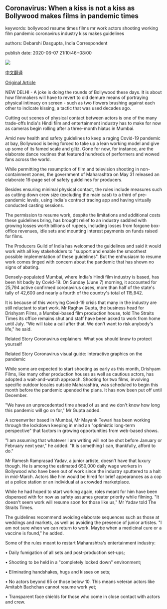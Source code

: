 ## Coronavirus: When a kiss is not a kiss as Bollywood makes films in pandemic times

keywords: bollywood resume times films mr work actors shooting working film pandemic coronavirus industry kiss makes guidelines

authors: Debarshi Dasgupta, India Correspondent

publish date: 2020-06-07 21:10:46+08:00

![](https://www.straitstimes.com/sites/default/files/styles/x_large/public/articles/2020/06/07/ctbollywood0706.jpg?itok=LZsrRRRL)

[中文翻译](Coronavirus%3A%20When%20a%20kiss%20is%20not%20a%20kiss%20as%20Bollywood%20makes%20films%20in%20pandemic%20times_zh.md)

[Original Article](https://www.straitstimes.com/asia/south-asia/coronavirus-when-a-kiss-is-not-a-kiss-as-bollywood-makes-films-in-pandemic-times)

NEW DELHI - A joke is doing the rounds of Bollywood these days. It is about how filmmakers will have to revert to old demure means of portraying physical intimacy on screen - such as two flowers brushing against each other to indicate kissing, a tactic that was used decades ago.

Cutting out scenes of physical contact between actors is one of the many trade-offs India's Hindi film and entertainment industry has to make for now as cameras begin rolling after a three-month hiatus in Mumbai.

Amid new health and safety guidelines to keep a raging Covid-19 pandemic at bay, Bollywood is being forced to take up a lean working model and give up some of its famed scale and glitz. Gone for now, for instance, are the elaborate dance routines that featured hundreds of performers and wowed fans across the world.

While permitting the resumption of film and television shooting in non-containment zones, the government of Maharashtra on May 31 released an elaborate 16-page set of safety guidelines for producers.

Besides ensuring minimal physical contact, the rules include measures such as cutting down crew size (excluding the main cast) to a third of pre-pandemic levels, using India's contract tracing app and having virtually conducted casting sessions.

The permission to resume work, despite the limitations and additional costs these guidelines bring, has brought relief to an industry saddled with growing losses worth billions of rupees, including losses from forgone box-office revenues, idle sets and mounting interest payments on funds raised for films.

The Producers Guild of India has welcomed the guidelines and said it would work with all key stakeholders to "support and enable the smoothest possible implementation of these guidelines". But the enthusiasm to resume work comes tinged with concern about the pandemic that has shown no signs of abating.

Densely-populated Mumbai, where India's Hindi film industry is based, has been hit badly by Covid-19. On Sunday (June 7) morning, it accounted for 25,794 active confirmed coronavirus cases, more than half of the state's tally of 42,600 and nearly a fourth of the country's total of 115,942.

It is because of this worrying Covid-19 crisis that many in the industry are still reluctant to start work. Mr Raghav Gupta, the business head for Drishyam Films, a Mumbai-based film production house, told The Straits Times its office remains shut and staff have been asked to work from home until July. "We will take a call after that. We don't want to risk anybody's life," he said.

Related Story Coronavirus explainers: What you should know to protect yourself

Related Story Coronavirus visual guide: Interactive graphics on the pandemic

While some are expected to start shooting as early as this month, Drishyam Films, like many other production houses as well as cautious actors, has adopted a wait-and-watch approach. Shooting for two films, involving specific outdoor locales outside Maharashtra, was scheduled to begin this month before the pandemic upended the plans. It has now been put off until December.

"We have an unprecedented time ahead of us and we don't know how long this pandemic will go on for," Mr Gupta added.

A screenwriter based in Mumbai, Mr Mayank Tewari has been working through the lockdown keeping in mind an "optimistic long-term perspective" that factors in growing opportunities from web-based shows.

"I am assuming that whatever I am writing will not be shot before January or February next year," he added. "It is something I can, thankfully, afford to do."

Mr Ramesh Ramprasad Yadav, a junior artiste, doesn't have that luxury though. He is among the estimated 650,000 daily wage workers in Bollywood who have been out of work since the industry sputtered to a halt in mid-March. Actors like him would be hired for brief appearances as a cop at a police station or an individual at a crowded marketplace.

While he had hoped to start working again, roles meant for him have been dispensed with for now as safety assumes greater priority while filming. "It doesn't seem work will resume soon for those like us," Mr Yadav told The Straits Times.

The guidelines recommend avoiding elaborate sequences such as those at weddings and markets, as well as avoiding the presence of junior artistes. "I am not sure when we can return to work. Maybe when a medicinal cure or a vaccine is found," he added.

Some of the rules meant to restart Maharashtra's entertainment industry:

• Daily fumigation of all sets and post-production set-ups;

• Shooting to be held in a "completely locked down" environment;

• Eliminating handshakes, hugs and kisses on sets;

• No actors beyond 65 or those below 10. This means veteran actors like Amitabh Bachchan cannot resume work yet;

• Transparent face shields for those who come in close contact with actors and crew.